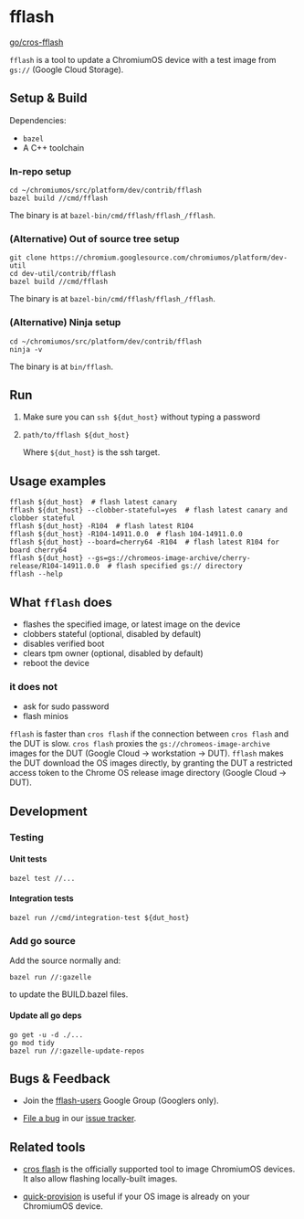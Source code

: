 # fflash

[go/cros-fflash](https://goto.google.com/cros-fflash)

`fflash` is a tool to update a ChromiumOS device with a test image from `gs://` (Google Cloud Storage).

## Setup & Build

Dependencies:

*   `bazel`
*   A C++ toolchain

### In-repo setup

```
cd ~/chromiumos/src/platform/dev/contrib/fflash
bazel build //cmd/fflash
```

The binary is at `bazel-bin/cmd/fflash/fflash_/fflash`.

### (Alternative) Out of source tree setup

```
git clone https://chromium.googlesource.com/chromiumos/platform/dev-util
cd dev-util/contrib/fflash
bazel build //cmd/fflash
```

The binary is at `bazel-bin/cmd/fflash/fflash_/fflash`.

### (Alternative) Ninja setup

```
cd ~/chromiumos/src/platform/dev/contrib/fflash
ninja -v
```

The binary is at `bin/fflash`.

## Run

1.  Make sure you can `ssh ${dut_host}` without typing a password

2.  ```
    path/to/fflash ${dut_host}
    ```

    Where `${dut_host}` is the ssh target.

## Usage examples

```
fflash ${dut_host}  # flash latest canary
fflash ${dut_host} --clobber-stateful=yes  # flash latest canary and clobber stateful
fflash ${dut_host} -R104  # flash latest R104
fflash ${dut_host} -R104-14911.0.0  # flash 104-14911.0.0
fflash ${dut_host} --board=cherry64 -R104  # flash latest R104 for board cherry64
fflash ${dut_host} --gs=gs://chromeos-image-archive/cherry-release/R104-14911.0.0  # flash specified gs:// directory
fflash --help
```

## What `fflash` does

*   flashes the specified image, or latest image on the device
*   clobbers stateful (optional, disabled by default)
*   disables verified boot
*   clears tpm owner (optional, disabled by default)
*   reboot the device

### it does not

*   ask for sudo password
*   flash minios

`fflash` is faster than `cros flash` if the connection between `cros flash` and the DUT is slow.
`cros flash` proxies the `gs://chromeos-image-archive` images for the DUT (Google Cloud -> workstation -> DUT).
`fflash` makes the DUT download the OS images directly, by granting the DUT a restricted
access token to the Chrome OS release image directory (Google Cloud -> DUT).

## Development

### Testing

#### Unit tests

```
bazel test //...
```

#### Integration tests

```
bazel run //cmd/integration-test ${dut_host}
```

### Add go source

Add the source normally and:

```
bazel run //:gazelle
```

to update the BUILD.bazel files.

#### Update all go deps

```
go get -u -d ./...
go mod tidy
bazel run //:gazelle-update-repos
```

## Bugs & Feedback

*   Join the [fflash-users] Google Group (Googlers only).

*   [File a bug] in our [issue tracker].

[fflash-users]: https://groups.google.com/a/google.com/g/fflash-users
[File a bug]: https://issuetracker.google.com/issues/new?component=1264059
[issue tracker]: https://issuetracker.google.com/issues?q=status:open%20componentid:1264059&s=created_time:desc

## Related tools

*   [cros flash] is the officially supported tool to image ChromiumOS devices.
    It also allow flashing locally-built images.

*   [quick-provision] is useful if your OS image is already on your ChromiumOS device.

[cros flash]: https://chromium.googlesource.com/chromiumos/docs/+/HEAD/cros_flash.md
[quick-provision]: https://source.chromium.org/chromiumos/chromiumos/codesearch/+/main:src/platform/dev/quick-provision/
